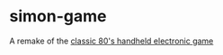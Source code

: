 # simon-game
A remake of the [classic 80's handheld electronic game](https://en.wikipedia.org/wiki/Simon_(game) "wikipedia article")
